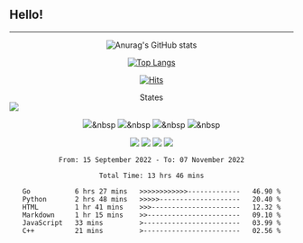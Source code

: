 ## Hello!
-------------------------------------

<div align="center">
  
  ![Anurag's GitHub stats](https://github-readme-stats.vercel.app/api?username=Noreen-py&show_icons=true&theme=radical)
  
  [![Top Langs](https://github-readme-stats.vercel.app/api/top-langs/?username=Noreen-py&layout=compact)](https://github.com/anuraghazra/github-readme-stats)

</div>

<dev align="center">

[![Hits](https://hits.seeyoufarm.com/api/count/incr/badge.svg?url=https%3A%2F%2Fgithub.com%2FNoreen-py%2FNoreen-py&count_bg=%23FB1111&title_bg=%23000000&icon=&icon_color=%23E7E7E7&title=hits&edge_flat=false)](https://hits.seeyoufarm.com)

</div>

<div align="center">States</div>
<a href="버튼을 눌렀을 때 이동할 링크" target="_blank"><img src="https://img.shields.io/badge/뱃지레이블-배경색?style=뱃지모양&logo=로고&logoColor=로고색상"/></a>

<div align="center">

  <img src="https://img.shields.io/badge/Python-3766AB?style=flat-square&logo=Python&logoColor=white"/></a>&nbsp
  <img src="https://img.shields.io/badge/C++-00599C?style=flat-square&logo=C%2B%2B&logoColor=white"/></a>&nbsp
  <img src="https://img.shields.io/badge/C-A8B9CC?style=flat-square&logo=C&logoColor=white"/></a>&nbsp
  <img src="https://img.shields.io/badge/Go-00ADD8?style=flat-square&logo=C%2B%2B&logoColor=white"/></a>&nbsp

</div>

<div align="center">

  <img src="https://img.shields.io/badge/HTML5-E34F26?style=flat-square&logo=C%2B%2B&logoColor=white"/></a>
  <img src="https://img.shields.io/badge/CSS3-1572B6?style=flat-square&logo=C%2B%2B&logoColor=white"/></a>
  <img src="https://img.shields.io/badge/JavaScript-F7DF1E?style=flat-square&logo=C%2B%2B&logoColor=white"/></a>
  <img src="https://img.shields.io/badge/React-61DAFB?style=flat-square&logo=C%2B%2B&logoColor=white"/></a>

</div>



<!--START_SECTION:waka-->

```text
From: 15 September 2022 - To: 07 November 2022

Total Time: 13 hrs 46 mins

Go           6 hrs 27 mins   >>>>>>>>>>>>-------------   46.90 %
Python       2 hrs 48 mins   >>>>>--------------------   20.40 %
HTML         1 hr 41 mins    >>>----------------------   12.32 %
Markdown     1 hr 15 mins    >>-----------------------   09.10 %
JavaScript   33 mins         >------------------------   03.99 %
C++          21 mins         >------------------------   02.56 %
```

<!--END_SECTION:waka-->
